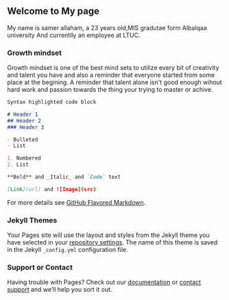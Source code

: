 

## Welcome to My page

My name is samer allaham, a 23 years old,MIS gradutae form Albalqaa university And currentlly an employee at LTUC.

### Growth mindset

Growth mindset is one of the best mind sets to utilize every bit of creativity and talent you have and also a reminder that everyone started from some place at the begining.
A reminder that talent alone isn't good enough wihout hard work and passion towards the thing your trying to master or achive. 

```markdown
Syntax highlighted code block

# Header 1
## Header 2
### Header 3

- Bulleted
- List

1. Numbered
2. List

**Bold** and _Italic_ and `Code` text

[Link](url) and ![Image](src)
```

For more details see [GitHub Flavored Markdown](https://guides.github.com/features/mastering-markdown/).

### Jekyll Themes

Your Pages site will use the layout and styles from the Jekyll theme you have selected in your [repository settings](https://github.com/samer-allaham/learning-new-stuff/settings). The name of this theme is saved in the Jekyll `_config.yml` configuration file.

### Support or Contact

Having trouble with Pages? Check out our [documentation](https://help.github.com/categories/github-pages-basics/) or [contact support](https://github.com/contact) and we’ll help you sort it out.
